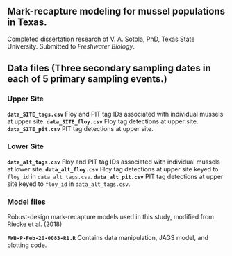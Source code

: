 ## Mark-recapture modeling for mussel populations in Texas.

Completed dissertation research of V. A. Sotola, PhD, Texas State University.
Submitted to <em>Freshwater Biology</em>.


## Data files (Three secondary sampling dates in each of 5 primary sampling events.)
### Upper Site
<b>`data_SITE_tags.csv`</b> Floy and PIT tag IDs associated with individual mussels at upper site.
<b>`data_SITE_floy.csv`</b> Floy tag detections at upper site. 
<b>`data_SITE_pit.csv`</b>  PIT tag detections at upper site. 

### Lower Site
<b>`data_alt_tags.csv`</b> Floy and PIT tag IDs associated with individual mussels at lower site.
<b>`data_alt_floy.csv`</b> Floy tag detections at upper site keyed to `floy_id` in `data_alt_tags.csv`. 
<b>`data_alt_pit.csv`</b>  PIT tag detections at upper site keyed to `floy_id` in `data_alt_tags.csv`. 

### Model files
Robust-design mark-recapture models used in this study, modified from  Riecke et al. (2018) 

<b>`FWB-P-Feb-20-0083-R1.R`</b> Contains data manipulation, JAGS model, and plotting code.
